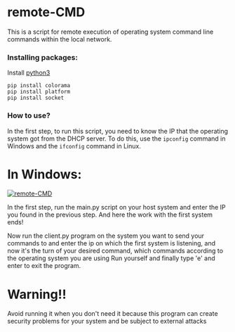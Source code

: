 # remote-CMD

This is a script for remote execution of operating system command line commands within the local network.

### Installing packages:
Install [python3](https://www.python.org/downloads/)
```
pip install colorama
pip install platform
pip install socket
```

### How to use?

In the first step, to run this script, you need to know the IP that the operating system got from the DHCP server. To do this, use the `ipconfig` command in Windows and the `ifconfig` command in Linux.
<br>
<h1>In Windows:</h1>
  <a href="https://github.com/Arvinrjb/remote-CMD"><img src="imgs/img1" alt="remote-CMD"></a>



In the first step, run the main.py script on your host system and enter the IP you found in the previous step.
And here the work with the first system ends!

Now run the client.py program on the system you want to send your commands to and enter the ip on which the first system is listening, and now it's the turn of your desired command, which commands according to the operating system you are using Run yourself and finally type 'e' and enter to exit the program.


# Warning!!

Avoid running it when you don't need it because this program can create security problems for your system and be subject to external attacks
